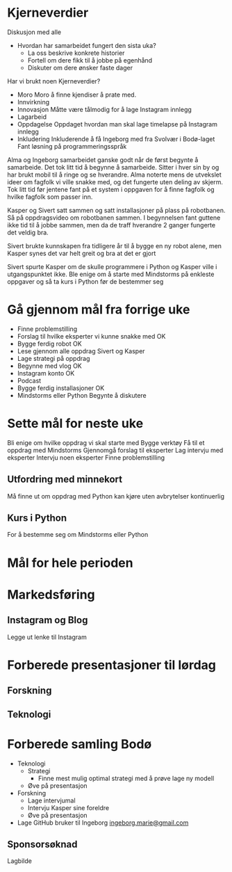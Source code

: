 
# Kjerneverdier
Diskusjon med alle
- Hvordan har samarbeidet fungert den sista uka?
    - La oss beskrive konkrete historier
    - Fortell om dere fikk til å jobbe på egenhånd
    - Diskuter om dere ønsker faste dager

Har vi brukt noen Kjerneverdier?
- Moro
Moro å finne kjendiser å prate med. 
- Innvirkning
- Innovasjon
Måtte være tålmodig for å lage Instagram innlegg
- Lagarbeid
- Oppdagelse
Oppdaget hvordan man skal lage timelapse på Instagram innlegg
- Inkludering
Inkluderende å få Ingeborg med fra Svolvær i Bodø-laget
Fant løsning på programmeringsspråk

Alma og Ingeborg samarbeidet ganske godt når de først begynte å samarbeide. Det tok litt tid å begynne å samarbeide. Sitter i hver sin by og har brukt mobil til å ringe og se hverandre. Alma noterte mens de utvekslet ideer om fagfolk vi ville snakke med, og det fungerte uten deling av skjerm. Tok litt tid før jentene fant på et system i oppgaven for å finne fagfolk og hvilke fagfolk som passer inn.

Kasper og Sivert satt sammen og satt installasjoner på plass på robotbanen. Så på oppdragsvideo om robotbanen sammen. I begynnelsen fant guttene ikke tid til å jobbe sammen, men da de traff hverandre 2 ganger fungerte det veldig bra.

Sivert brukte kunnskapen fra tidligere år til å bygge en ny robot alene, men Kasper synes det var helt greit og bra at det er gjort

Sivert spurte Kasper om de skulle programmere i Python og Kasper ville i utgangspunktet ikke. Ble enige om å starte med Mindstorms på enkleste oppgaver og så ta kurs i Python før de bestemmer seg

# Gå gjennom mål fra forrige uke
- Finne problemstilling
- Forslag til hvilke eksperter vi kunne snakke med OK
- Bygge ferdig robot OK
- Lese gjennom alle oppdrag
Sivert og Kasper
- Lage strategi på oppdrag
- Begynne med vlog OK
- Instagram konto OK
- Podcast
- Bygge ferdig installasjoner OK
- Mindstorms eller Python
Begynte å diskutere


# Sette mål for neste uke
Bli enige om hvilke oppdrag vi skal starte med
Bygge verktøy
Få til et oppdrag med Mindstorms
Gjennomgå forslag til eksperter
Lag intervju med eksperter
Intervju noen eksperter
Finne problemstilling

## Utfordring med minnekort
Må finne ut om oppdrag med Python kan kjøre uten avbrytelser kontinuerlig

## Kurs i Python
For å bestemme seg om Mindstorms eller Python

# Mål for hele perioden
 
# Markedsføring
## Instagram og Blog
Legge ut lenke til Instagram

# Forberede presentasjoner til lørdag
## Forskning
## Teknologi

# Forberede samling Bodø
- Teknologi
   - Strategi
     - Finne mest mulig optimal strategi med å prøve lage ny modell
   - Øve på presentasjon
- Forskning
   - Lage intervjumal
   - Intervju Kasper sine foreldre
   - Øve på presentasjon
- Lage GitHub bruker til Ingeborg
ingeborg.marie@gmail.com

## Sponsorsøknad
Lagbilde


